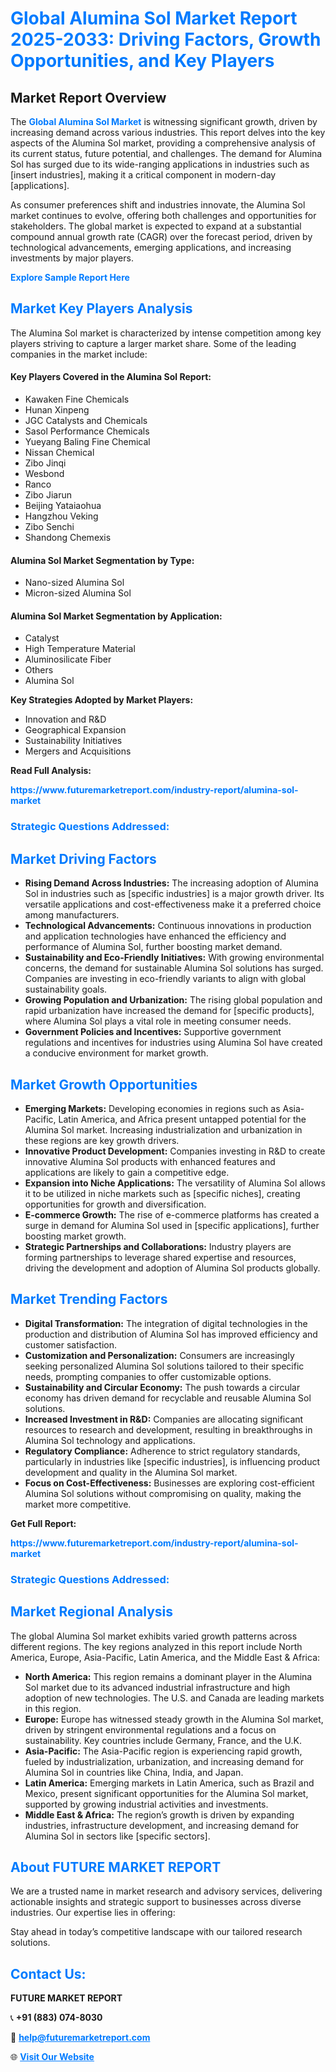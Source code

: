 <h1 style="color: #007BFF;">Global Alumina Sol Market Report 2025-2033: Driving Factors, Growth Opportunities, and Key Players</h1>

<section id="overview">
<h2>Market Report Overview</h2>
<p>The <a href="https://www.futuremarketreport.com/industry-report/alumina-sol-market" style="color: #007BFF; text-decoration: none;"><strong>Global Alumina Sol Market</strong></a> is witnessing significant growth, driven by increasing demand across various industries. This report delves into the key aspects of the Alumina Sol market, providing a comprehensive analysis of its current status, future potential, and challenges. The demand for Alumina Sol has surged due to its wide-ranging applications in industries such as [insert industries], making it a critical component in modern-day [applications].</p>
<p>As consumer preferences shift and industries innovate, the Alumina Sol market continues to evolve, offering both challenges and opportunities for stakeholders. The global market is expected to expand at a substantial compound annual growth rate (CAGR) over the forecast period, driven by technological advancements, emerging applications, and increasing investments by major players.</p>
</section>

<section id="overview">
<p><a href="https://www.futuremarketreport.com/request-sample/reportId=111986" style="color: #007BFF; text-decoration: none;"><strong>Explore Sample Report Here</strong></a></p>
</section>

<section id="key-players">
<h2 style="color: #007BFF;">Market Key Players Analysis</h2>
<p>The Alumina Sol market is characterized by intense competition among key players striving to capture a larger market share. Some of the leading companies in the market include:</p>
<h4>Key Players Covered in the Alumina Sol Report:</h4>
<ul><li>Kawaken Fine Chemicals</li><li>Hunan Xinpeng</li><li>JGC Catalysts and Chemicals</li><li>Sasol Performance Chemicals</li><li>Yueyang Baling Fine Chemical</li><li>Nissan Chemical</li><li>Zibo Jinqi</li><li>Wesbond</li><li>Ranco</li><li>Zibo Jiarun</li><li>Beijing Yataiaohua</li><li>Hangzhou Veking</li><li>Zibo Senchi</li><li>Shandong Chemexis</li></ul>
<h4>Alumina Sol Market Segmentation by Type:</h4>
<ul><li>Nano-sized Alumina Sol</li><li>Micron-sized Alumina Sol</li></ul>

<h4>Alumina Sol Market Segmentation by Application:</h4>
<ul><li>Catalyst</li><li>High Temperature Material</li><li>Aluminosilicate Fiber</li><li>Others</li><li>Alumina Sol</li></ul>
<p><strong>Key Strategies Adopted by Market Players:</strong></p>
<ul>
<li>Innovation and R&D</li>
<li>Geographical Expansion</li>
<li>Sustainability Initiatives</li>
<li>Mergers and Acquisitions</li>
</ul>
</section>

<section>
<p><strong>Read Full Analysis: </strong></p><a href="https://www.futuremarketreport.com/industry-report/alumina-sol-market" style="color: #007BFF; text-decoration: none;"><strong>https://www.futuremarketreport.com/industry-report/alumina-sol-market</strong></a>
<h3 style="color: #007BFF;">Strategic Questions Addressed:</h3>
</section>

<section id="driving-factors">
<h2 style="color: #007BFF;">Market Driving Factors</h2>
<ul>
<li><strong>Rising Demand Across Industries:</strong> The increasing adoption of Alumina Sol in industries such as [specific industries] is a major growth driver. Its versatile applications and cost-effectiveness make it a preferred choice among manufacturers.</li>
<li><strong>Technological Advancements:</strong> Continuous innovations in production and application technologies have enhanced the efficiency and performance of Alumina Sol, further boosting market demand.</li>
<li><strong>Sustainability and Eco-Friendly Initiatives:</strong> With growing environmental concerns, the demand for sustainable Alumina Sol solutions has surged. Companies are investing in eco-friendly variants to align with global sustainability goals.</li>
<li><strong>Growing Population and Urbanization:</strong> The rising global population and rapid urbanization have increased the demand for [specific products], where Alumina Sol plays a vital role in meeting consumer needs.</li>
<li><strong>Government Policies and Incentives:</strong> Supportive government regulations and incentives for industries using Alumina Sol have created a conducive environment for market growth.</li>
</ul>
</section>

<section id="growth-opportunities">
<h2 style="color: #007BFF;">Market Growth Opportunities</h2>
<ul>
<li><strong>Emerging Markets:</strong> Developing economies in regions such as Asia-Pacific, Latin America, and Africa present untapped potential for the Alumina Sol market. Increasing industrialization and urbanization in these regions are key growth drivers.</li>
<li><strong>Innovative Product Development:</strong> Companies investing in R&D to create innovative Alumina Sol products with enhanced features and applications are likely to gain a competitive edge.</li>
<li><strong>Expansion into Niche Applications:</strong> The versatility of Alumina Sol allows it to be utilized in niche markets such as [specific niches], creating opportunities for growth and diversification.</li>
<li><strong>E-commerce Growth:</strong> The rise of e-commerce platforms has created a surge in demand for Alumina Sol used in [specific applications], further boosting market growth.</li>
<li><strong>Strategic Partnerships and Collaborations:</strong> Industry players are forming partnerships to leverage shared expertise and resources, driving the development and adoption of Alumina Sol products globally.</li>
</ul>
</section>

<section id="trending-factors">
<h2 style="color: #007BFF;">Market Trending Factors</h2>
<ul>
<li><strong>Digital Transformation:</strong> The integration of digital technologies in the production and distribution of Alumina Sol has improved efficiency and customer satisfaction.</li>
<li><strong>Customization and Personalization:</strong> Consumers are increasingly seeking personalized Alumina Sol solutions tailored to their specific needs, prompting companies to offer customizable options.</li>
<li><strong>Sustainability and Circular Economy:</strong> The push towards a circular economy has driven demand for recyclable and reusable Alumina Sol solutions.</li>
<li><strong>Increased Investment in R&D:</strong> Companies are allocating significant resources to research and development, resulting in breakthroughs in Alumina Sol technology and applications.</li>
<li><strong>Regulatory Compliance:</strong> Adherence to strict regulatory standards, particularly in industries like [specific industries], is influencing product development and quality in the Alumina Sol market.</li>
<li><strong>Focus on Cost-Effectiveness:</strong> Businesses are exploring cost-efficient Alumina Sol solutions without compromising on quality, making the market more competitive.</li>
</ul>
</section>

<section>
<p><strong>Get Full Report: </strong></p><a href="https://www.futuremarketreport.com/industry-report/alumina-sol-market" style="color: #007BFF; text-decoration: none;"><strong>https://www.futuremarketreport.com/industry-report/alumina-sol-market</strong></a>
<h3 style="color: #007BFF;">Strategic Questions Addressed:</h3>
</section>


<section id="regional-analysis">
<h2 style="color: #007BFF;">Market Regional Analysis</h2>
<p>The global Alumina Sol market exhibits varied growth patterns across different regions. The key regions analyzed in this report include North America, Europe, Asia-Pacific, Latin America, and the Middle East & Africa:</p>
<ul>
<li><strong>North America:</strong> This region remains a dominant player in the Alumina Sol market due to its advanced industrial infrastructure and high adoption of new technologies. The U.S. and Canada are leading markets in this region.</li>
<li><strong>Europe:</strong> Europe has witnessed steady growth in the Alumina Sol market, driven by stringent environmental regulations and a focus on sustainability. Key countries include Germany, France, and the U.K.</li>
<li><strong>Asia-Pacific:</strong> The Asia-Pacific region is experiencing rapid growth, fueled by industrialization, urbanization, and increasing demand for Alumina Sol in countries like China, India, and Japan.</li>
<li><strong>Latin America:</strong> Emerging markets in Latin America, such as Brazil and Mexico, present significant opportunities for the Alumina Sol market, supported by growing industrial activities and investments.</li>
<li><strong>Middle East & Africa:</strong> The region’s growth is driven by expanding industries, infrastructure development, and increasing demand for Alumina Sol in sectors like [specific sectors].</li>
</ul>
</section>

<footer>
<h2 style="color: #007BFF;">About FUTURE MARKET REPORT</h2>
<p>We are a trusted name in market research and advisory services, delivering actionable insights and strategic support to businesses across diverse industries. Our expertise lies in offering:</p>

<p>Stay ahead in today’s competitive landscape with our tailored research solutions.</p>

<h2 style="color: #007BFF;">Contact Us:</h2>
<p><strong>FUTURE MARKET REPORT</strong></p>
<p>📞 <strong>+91 (883) 074-8030</strong></p>
<p>📧 <strong><a href="mailto:help@futuremarketreport.com" style="color: #007BFF;">help@futuremarketreport.com</a></strong></p>
<p>🌐 <strong><a href="https://www.futuremarketreport.com/" style="color: #007BFF;">Visit Our Website</a></strong></p>
</footer>
